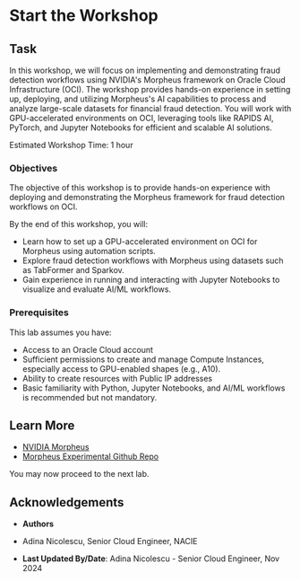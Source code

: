 # Start the Workshop

## Task

In this workshop, we will focus on implementing and demonstrating fraud detection workflows using NVIDIA's Morpheus framework on Oracle Cloud Infrastructure (OCI). The workshop provides hands-on experience in setting up, deploying, and utilizing Morpheus's AI capabilities to process and analyze large-scale datasets for financial fraud detection. You will work with GPU-accelerated environments on OCI, leveraging tools like RAPIDS AI, PyTorch, and Jupyter Notebooks for efficient and scalable AI solutions.

Estimated Workshop Time: 1 hour

### Objectives

The objective of this workshop is to provide hands-on experience with deploying and demonstrating the Morpheus framework for fraud detection workflows on OCI.

By the end of this workshop, you will:

* Learn how to set up a GPU-accelerated environment on OCI for Morpheus using automation scripts.
* Explore fraud detection workflows with Morpheus using datasets such as TabFormer and Sparkov.
* Gain experience in running and interacting with Jupyter Notebooks to visualize and evaluate AI/ML workflows.

### Prerequisites

This lab assumes you have:

* Access to an Oracle Cloud account
* Sufficient permissions to create and manage Compute Instances, especially access to GPU-enabled shapes (e.g., A10).
* Ability to create resources with Public IP addresses
* Basic familiarity with Python, Jupyter Notebooks, and AI/ML workflows is recommended but not mandatory.

## Learn More

* [NVIDIA Morpheus](https://developer.nvidia.com/morpheus-cybersecurity)
* [Morpheus Experimental Github Repo](https://github.com/nv-morpheus/morpheus-experimental/tree/branch-24.10/)

You may now proceed to the next lab.

## Acknowledgements

* **Authors** 
* Adina Nicolescu, Senior Cloud Engineer, NACIE

* **Last Updated By/Date**: Adina Nicolescu - Senior Cloud Engineer, Nov 2024